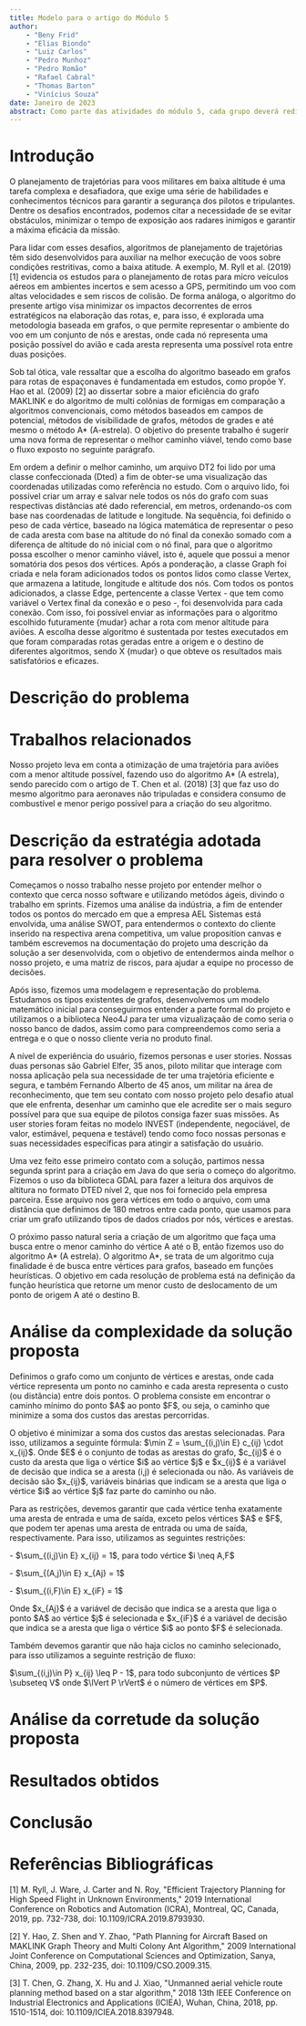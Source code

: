 ```yaml
---
title: Modelo para o artigo do Módulo 5
author: 
    - "Beny Frid"
    - "Elias Biondo"
    - "Luiz Carlos"
    - "Pedro Munhoz"
    - "Pedro Romão"
    - "Rafael Cabral"
    - "Thomas Barton"
    - "Vinícius Souza" 
date: Janeiro de 2023
abstract: Como parte das atividades do módulo 5, cada grupo deverá redigir um texto  descrevendo os resultados do projeto no formato de um artigo científico. Este arquivo no formato markdown contém a estrutura básica deste artigo. Cada grupo deverá editar este arquivo com a descrição do projeto que desenvolveu.
---
```


# Introdução

<p> O planejamento de trajetórias para voos militares em baixa altitude é uma tarefa complexa e desafiadora, que exige uma série de habilidades e conhecimentos técnicos para garantir a segurança dos pilotos e tripulantes. Dentre os desafios encontrados, podemos citar a necessidade de se evitar obstáculos, minimizar o tempo de exposição aos radares inimigos e garantir a máxima eficácia da missão. </p>

<p> Para lidar com esses desafios, algoritmos de planejamento de trajetórias têm sido desenvolvidos para auxiliar na melhor execução de voos sobre condições restritivas, como a baixa atitude. A exemplo, M. Ryll et al. (2019) [1] evidencia os estudos para o planejamento de rotas para micro veículos aéreos em ambientes incertos e sem acesso a GPS, permitindo um voo com altas velocidades e sem riscos de colisão. De forma análoga, o algoritmo do presente artigo visa minimizar os impactos decorrentes de erros estratégicos na elaboração das rotas, e, para isso, é explorada uma metodologia baseada em grafos, o que permite representar o ambiente do voo em um conjunto de nós e arestas, onde cada nó representa uma posição possível do avião e cada aresta representa uma possível rota entre duas posições. </p>

<p> Sob tal ótica, vale ressaltar que a escolha do algoritmo baseado em grafos para rotas de espaçonaves é fundamentada em estudos, como propõe Y. Hao et al. (2009) [2] ao dissertar sobre a maior eficiência do grafo MAKLINK e do algoritmo de multi colônias de formigas em comparação a algoritmos convencionais, como métodos baseados em campos de potencial, métodos de visibilidade de grafos, métodos de grades e até mesmo o método A* (A-estrela). O objetivo do presente trabalho é sugerir uma nova forma de representar o melhor caminho viável, tendo como base o fluxo exposto no seguinte parágrafo. </p>

<p> Em ordem a definir o melhor caminho, um arquivo DT2 foi lido por uma classe confeccionada (Dted) a fim de obter-se uma visualização das coordenadas utilizadas como referência no estudo. Com o arquivo lido, foi possível criar um array e salvar nele todos os nós do grafo com suas respectivas distâncias até dado referencial, em metros, ordenando-os com base nas coordenadas de latitude e longitude. Na sequência, foi definido o peso de cada vértice, baseado na lógica matemática de representar o peso de cada aresta com base na  altitude do nó final da conexão somado com a diferença de altitude do nó inicial com o nó final, para que o algoritmo possa escolher o menor caminho viável, isto é, aquele que possui a menor somatória dos pesos dos vértices. Após a ponderação, a classe Graph foi criada e nela foram adicionados todos os pontos lidos como classe Vertex, que armazena a latitude, longitude e altitude dos nós. Com todos os pontos adicionados, a classe Edge, pertencente a classe Vertex - que tem como variável o Vertex final da conexão e o peso -, foi desenvolvida para cada conexão. Com isso, foi possível enviar as informações para o algoritmo escolhido futuramente {mudar} achar a rota com menor altitude para aviões. A escolha desse algoritmo é sustentada por testes executados em que foram comparadas rotas geradas entre a origem e o destino de diferentes algoritmos, sendo X {mudar} o que obteve os resultados mais satisfatórios e eficazes. </p>

# Descrição do problema

# Trabalhos relacionados

<p> Nosso projeto leva em conta a otimização de uma trajetória para aviões com a menor altitude possível, fazendo uso do algoritmo A* (A estrela), sendo parecido com o artigo de T. Chen et al. (2018) [3] que faz uso do mesmo algoritmo para aeronaves não tripuladas e considera consumo de combustível e menor perigo possível para a criação do seu algoritmo.</p>

# Descrição da estratégia adotada para resolver o problema

<p> Começamos o nosso trabalho nesse projeto por entender melhor o contexto que cerca nosso software e utilizando metódos ágeis, divindo o trabalho em sprints. Fizemos uma análise da indústria, a fim de entender todos os pontos do mercado em que a empresa AEL Sistemas está envolvida, uma análise SWOT, para entendermos o contexto do cliente inserido na respectiva arena competitiva, um value proposition canvas e também escrevemos na documentação do projeto uma descrição da solução a ser desenvolvida, com o objetivo de entendermos ainda melhor o nosso projeto, e uma matriz de riscos, para ajudar a equipe no processo de decisões.</p>

<p> Após isso, fizemos uma modelagem e representação do problema. Estudamos os tipos existentes de grafos, desenvolvemos um modelo matemático inicial para conseguirmos entender a parte formal do projeto e utilizamos o a biblioteca Neo4J para ter uma vizualizaçaão de como seria o nosso banco de dados, assim como para compreendemos como seria a entrega e o que o nosso cliente veria no produto final.</p>

<p> A nível de experiência do usuário, fizemos personas e user stories. Nossas duas personas são Gabriel Elfer, 35 anos, piloto militar que interage com nossa aplicação pela sua necessidade de ter uma trajetória eficiente e segura, e também Fernando Alberto de 45 anos, um militar na área de reconhecimento, que tem seu contato com nosso projeto pelo desafio atual que ele enfrenta, desenhar um caminho que ele acredite ser o mais seguro possível para que sua equipe de pilotos consiga fazer suas missões. As user stories foram feitas no modelo INVEST (independente, negociável, de valor, estimável, pequena e testável) tendo como foco nossas personas e suas necessidades específicas para atingir a satisfação do usuário.</p>

<p> Uma vez feito esse primeiro contato com a solução, partimos nessa segunda sprint para a criação em Java do que seria o começo do algoritmo. Fizemos o uso da biblioteca GDAL para fazer a leitura dos arquivos de altitura no formato DTED nível 2, que nos foi fornecido pela empresa parceira. Esse arquivo nos gera vértices em todo o arquivo, com uma distância que definimos de 180 metros entre cada ponto, que usamos para criar um grafo utilizando tipos de dados criados por nós, vértices e arestas.</p>

<p> O próximo passo natural seria a criação de um algoritmo que faça uma busca entre o menor caminho do vértice A até o B, então fizemos uso do algoritmo A* (A estrela). O algoritmo A*, se trata de um algoritmo cuja finalidade é de busca entre vértices para grafos, baseado em funções heurísticas. O objetivo em cada resolução de problema está na definição da função heurística que retorne um menor custo de deslocamento de um ponto de origem A até o destino B.</p>

# Análise da complexidade da solução proposta

<p> Definimos o grafo como um conjunto de vértices e arestas, onde cada vértice representa um ponto no caminho e cada aresta representa o custo (ou distância) entre dois pontos. O problema consiste em encontrar o caminho mínimo do ponto $A$ ao ponto $F$, ou seja, o caminho que minimize a soma dos custos das arestas percorridas.</p>

<p> O objetivo é minimizar a soma dos custos das arestas selecionadas. Para isso, utilizamos a seguinte fórmula: $\min Z = \sum_{(i,j)\in E} c_{ij} \cdot x_{ij}$. Onde $E$ é o conjunto de todas as arestas do grafo, $c_{ij}$ é o custo da aresta que liga o vértice $i$ ao vértice $j$ e $x_{ij}$ é a variável de decisão que indica se a aresta (i,j) é selecionada ou não. As variáveis de decisão são $x_{ij}$, variáveis binárias que indicam se a aresta que liga o vértice $i$ ao vértice $j$ faz parte do caminho ou não.</p>

<p> Para as restrições, devemos garantir que cada vértice tenha exatamente uma aresta de entrada e uma de saída, exceto pelos vértices $A$ e $F$, que podem ter apenas uma aresta de entrada ou uma de saída, respectivamente. Para isso, utilizamos as seguintes restrições:</p>
<p> - $\sum_{(i,j)\in E} x_{ij} = 1$, para todo vértice $i \neq A,F$</p>
<p> - $\sum_{(A,j)\in E} x_{Aj} = 1$</p>
<p> - $\sum_{(i,F)\in E} x_{iF} = 1$</p>
<p> Onde $x_{Aj}$ é a variável de decisão que indica se a aresta que liga o ponto $A$ ao vértice $j$ é selecionada e $x_{iF}$ é a variável de decisão que indica se a aresta que liga o vértice $i$ ao ponto $F$ é selecionada.</p>

<p>Também devemos garantir que não haja ciclos no caminho selecionado, para isso utilizamos a seguinte restrição de fluxo:</p>
<p>$\sum_{(i,j)\in P} x_{ij} \leq P - 1$, para todo subconjunto de vértices $P \subseteq V$ onde $\lVert P \rVert$ é o número de vértices em $P$.</p>

# Análise da corretude da solução proposta

# Resultados obtidos

# Conclusão

# Referências Bibliográficas

<p> [1] M. Ryll, J. Ware, J. Carter and N. Roy, "Efficient Trajectory Planning for High Speed Flight in Unknown Environments," 2019 International Conference on Robotics and Automation (ICRA), Montreal, QC, Canada, 2019, pp. 732-738, doi: 10.1109/ICRA.2019.8793930. </p>

<p> [2] Y. Hao, Z. Shen and Y. Zhao, "Path Planning for Aircraft Based on MAKLINK Graph Theory and Multi Colony Ant Algorithm," 2009 International Joint Conference on Computational Sciences and Optimization, Sanya, China, 2009, pp. 232-235, doi: 10.1109/CSO.2009.315. </p>

<p> [3] T. Chen, G. Zhang, X. Hu and J. Xiao, "Unmanned aerial vehicle route planning method based on a star algorithm," 2018 13th IEEE Conference on Industrial Electronics and Applications (ICIEA), Wuhan, China, 2018, pp. 1510-1514, doi: 10.1109/ICIEA.2018.8397948.
</p>